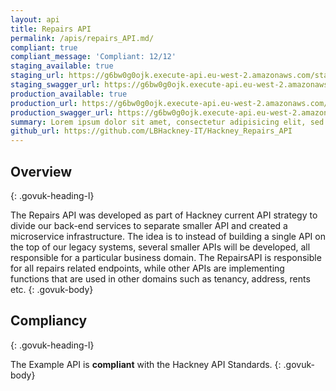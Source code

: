```yaml
---
layout: api
title: Repairs API
permalink: /apis/repairs_API.md/
compliant: true
compliant_message: 'Compliant: 12/12'
staging_available: true
staging_url: https://g6bw0g0ojk.execute-api.eu-west-2.amazonaws.com/staging/repairs/swagger/index.html
staging_swagger_url: https://g6bw0g0ojk.execute-api.eu-west-2.amazonaws.com/staging/repairs/swagger/index.html
production_available: true
production_url: https://g6bw0g0ojk.execute-api.eu-west-2.amazonaws.com/production/repairs/swagger/index.html
production_swagger_url: https://g6bw0g0ojk.execute-api.eu-west-2.amazonaws.com/production/repairs/swagger/index.html
summary: Lorem ipsum dolor sit amet, consectetur adipisicing elit, sed do eiusmod tempor incididunt ut labore et dolore magna aliqua.
github_url: https://github.com/LBHackney-IT/Hackney_Repairs_API
---
```


## Overview
{: .govuk-heading-l}

The Repairs API was developed as part of Hackney current API strategy to divide our back-end services to separate smaller API and created a microservice infrastructure. The idea is to instead of building a single API on the top of our legacy systems, several smaller APIs will be developed, all responsible for a particular business domain. The RepairsAPI is responsible for all repairs related endpoints, while other APIs are implementing functions that are used in other domains such as tenancy, address, rents etc.
{: .govuk-body}

## Compliancy
{: .govuk-heading-l}

The Example API is **compliant** with the Hackney API Standards.
{: .govuk-body}
